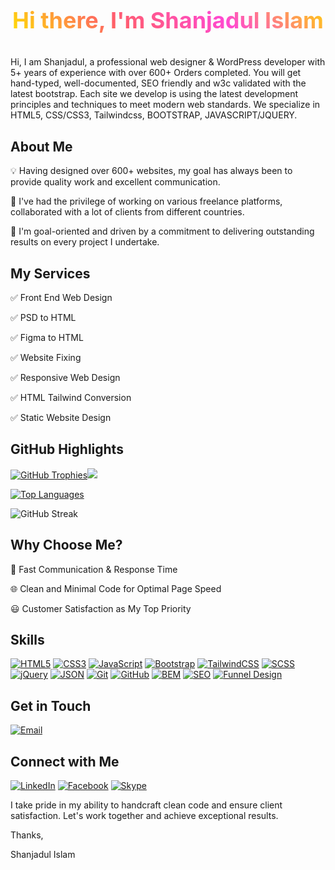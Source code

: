 
<h1  style="background-image: -o-linear-gradient(45deg, #ffe300, #ff5f68, #ff49d1, #ffd008);background-image: linear-gradient(45deg, #ffe300, #ff5f68, #ff49d1, #ffd008); background-clip: text; -webkit-background-clip: text; color: transparent; text-align: center; font-size: 36px;">

Hi there, I'm Shanjadul Islam

</h1>

  

Hi, I am Shanjadul, a professional web designer & WordPress developer with 5+ years of experience with over 600+ Orders completed. You will get hand-typed, well-documented, SEO friendly and w3c validated with the latest bootstrap. Each site we develop is using the latest development principles and techniques to meet modern web standards. We specialize in HTML5, CSS/CSS3, Tailwindcss, BOOTSTRAP, JAVASCRIPT/JQUERY.

  

## About Me

💡 Having designed over 600+ websites, my goal has always been to provide quality work and excellent communication.

💼 I've had the privilege of working on various freelance platforms, collaborated with a lot of clients from different countries.

🎯 I'm goal-oriented and driven by a commitment to delivering outstanding results on every project I undertake.

  

## My Services

✅ Front End Web Design

✅ PSD to HTML

✅ Figma to HTML

✅ Website Fixing

✅ Responsive Web Design

✅ HTML Tailwind Conversion

✅ Static Website Design

  

## GitHub Highlights

[![GitHub Trophies](https://github-profile-trophy.vercel.app/?username=tomal223&theme=gruvbox)](https://github.com/ryo-ma/github-profile-trophy)![](https://activity-graph.herokuapp.com/graph?username=tomal223&bg_color=000000&color=4C71F2)

[![Top Languages](https://github-readme-stats.vercel.app/api/top-langs/?username=tomal223&theme=dark)](https://github.com/anuraghazra/github-readme-stats)
[](https://visitor-badge.glitch.me/badge?page_id=tomal223.profile&labelColor=00FF00)

![GitHub Streak](https://github-readme-streak-stats.herokuapp.com/?user=tomal223&theme=dark)

  

## Why Choose Me?

🚀 Fast Communication & Response Time

🌐 Clean and Minimal Code for Optimal Page Speed

😃 Customer Satisfaction as My Top Priority

  

## Skills

[![HTML5](https://img.shields.io/badge/HTML5-E34F26?style=for-the-badge&logo=html5&logoColor=white)](https://developer.mozilla.org/en-US/docs/Web/HTML) [![CSS3](https://img.shields.io/badge/CSS3-1572B6?style=for-the-badge&logo=css3&logoColor=white)](https://developer.mozilla.org/en-US/docs/Web/CSS) [![JavaScript](https://img.shields.io/badge/JavaScript-F7DF1E?style=for-the-badge&logo=javascript&logoColor=222)](https://developer.mozilla.org/en-US/docs/Web/JavaScript) [![Bootstrap](https://img.shields.io/badge/Bootstrap-7952B3?style=for-the-badge&logo=bootstrap&logoColor=white)](https://getbootstrap.com/) [![TailwindCSS](https://img.shields.io/badge/TailwindCSS-38B2AC?style=for-the-badge&logo=tailwind-css&logoColor=white)](https://tailwindcss.com/) [![SCSS](https://img.shields.io/badge/SCSS-CC6699?style=for-the-badge&logo=sass&logoColor=white)](https://sass-lang.com/) [![jQuery](https://img.shields.io/badge/jQuery-0769AD?style=for-the-badge&logo=jquery&logoColor=white)](https://jquery.com/) [![JSON](https://img.shields.io/badge/JSON-000000?style=for-the-badge&logo=json&logoColor=white)](https://www.json.org/) [![Git](https://img.shields.io/badge/Git-F05032?style=for-the-badge&logo=git&logoColor=white)](https://git-scm.com/) [![GitHub](https://img.shields.io/badge/GitHub-181717?style=for-the-badge&logo=github&logoColor=white)](https://github.com/) [![BEM](https://img.shields.io/badge/BEM-1C1124?style=for-the-badge)](https://en.bem.info/) [![SEO](https://img.shields.io/badge/SEO-47BAF1?style=for-the-badge)](https://developers.google.com/search/docs/beginner/seo-starter-guide) [![Funnel Design](https://img.shields.io/badge/Funnel%20Design-FF6B6B?style=for-the-badge)](https://www.crazyegg.com/blog/funnel-design)

  

## Get in Touch

[![Email](https://img.shields.io/badge/Email-%23D14836?style=for-the-badge&logo=gmail&logoColor=white)](mailto:sanjadulf10@gmail.com)

  

## Connect with Me

[![LinkedIn](https://img.shields.io/badge/LinkedIn-0A66C2?style=for-the-badge&logo=linkedin&logoColor=white)](https://www.linkedin.com/in/shanjadul) [![Facebook](https://img.shields.io/badge/Facebook-1877F2?style=for-the-badge&logo=facebook&logoColor=white)](https://www.facebook.com/profile.php?id=61561850096200) [![Skype](https://img.shields.io/badge/Skype-00AFF0?style=for-the-badge&logo=skype&logoColor=white)](https://join.skype.com/invite/pQ2R7b72lrOT)

  

I take pride in my ability to handcraft clean code and ensure client satisfaction. Let's work together and achieve exceptional results.

  

Thanks,

Shanjadul Islam
